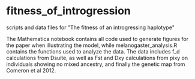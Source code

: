 # fitness_of_introgression
 scripts and data files for "The fitness of an introgressing haplotype"


The Mathematica notebook contains all code used to generate figures for the paper when illustrating the model, while melanogaster_analysis.R contains the functions used to analyze the data. The data includes f_d calculations from Dsuite, as well as Fst and Dxy calculations from pixy on individuals showing no mixed ancestry, and finally the genetic map from Comeron et al 2012. 